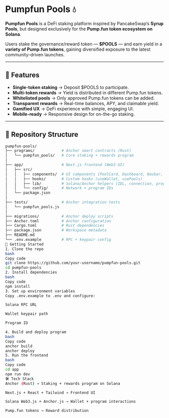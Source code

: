 # Pumpfun Pools 💧

**Pumpfun Pools** is a DeFi staking platform inspired by PancakeSwap’s **Syrup Pools**, but designed exclusively for the **Pump.fun token ecosystem on Solana**.  

Users stake the governance/reward token — **$POOLS** — and earn yield in a **variety of Pump.fun tokens**, gaining diversified exposure to the latest community-driven launches.  

---

## 🌟 Features
- **Single-token staking** → Deposit $POOLS to participate.  
- **Multi-token rewards** → Yield is distributed in different Pump.fun tokens.  
- **Whitelisted pools** → Only approved Pump.fun tokens can be added.  
- **Transparent rewards** → Real-time balances, APY, and claimable yield.  
- **Gamified UX** → DeFi experience with simple, engaging UI.  
- **Mobile-ready** → Responsive design for on-the-go staking.  

---

## 📂 Repository Structure
```bash
pumpfun-pools/
├── programs/            # Anchor smart contracts (Rust)
│   └── pumpfun_pools/   # Core staking + rewards program
│
├── app/                 # Next.js frontend (Web3 UI)
│   ├── src/
│   │   ├── components/  # UI components (PoolCard, Dashboard, Navbar, etc.)
│   │   ├── hooks/       # Custom hooks (useWallet, usePools)
│   │   ├── lib/         # Solana/Anchor helpers (IDL, connection, program)
│   │   └── config/      # Network + program IDs
│   └── package.json
│
├── tests/               # Anchor integration tests
│   └── pumpfun_pools.js
│
├── migrations/          # Anchor deploy scripts
├── Anchor.toml          # Anchor configuration
├── Cargo.toml           # Rust dependencies
├── package.json         # Workspace metadata
├── README.md
└── .env.example         # RPC + keypair config
🚀 Getting Started
1. Clone the repo
bash
Copy code
git clone https://github.com/your-username/pumpfun-pools.git
cd pumpfun-pools
2. Install dependencies
bash
Copy code
npm install
3. Set up environment variables
Copy .env.example to .env and configure:

Solana RPC URL

Wallet keypair path

Program ID

4. Build and deploy program
bash
Copy code
anchor build
anchor deploy
5. Run the frontend
bash
Copy code
cd app
npm run dev
🛠️ Tech Stack
Anchor (Rust) → Staking + rewards program on Solana

Next.js + React + Tailwind → Frontend UI

Solana Web3.js + Anchor.js → Wallet + program interactions

Pump.fun tokens → Reward distribution
